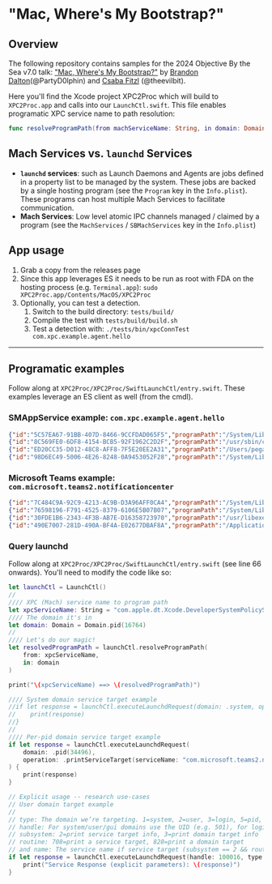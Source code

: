 # "Mac, Where's My Bootstrap?"

## Overview
The following repository contains samples for the 2024 Objective By the Sea v7.0 talk: ["Mac, Where's My Bootstrap?"](https://objectivebythesea.org/v7/talks.html#:~:text=Mac%2C%20Where%E2%80%99s%20my%20Bootstrap%3F.%20What%20is%20the%20Bootstrap%20Server%20and%20How%20Can%20You%20Talk%20To%20It%3F) by [Brandon Dalton](https://swiftly-detecting.notion.site/)(@PartyD0lphin) and [Csaba Fitzl](https://theevilbit.github.io) (@theevilbit). 

Here you'll find the Xcode project XPC2Proc which will build to `XPC2Proc.app` and calls into our `LaunchCtl.swift`. This file enables programatic XPC service name to path resolution:
```swift
func resolveProgramPath(from machServiceName: String, in domain: Domain) -> String
```

## Mach Services vs. `launchd` Services
* **`launchd` services**: such as Launch Daemons and Agents are jobs defined in a property list to be managed by the system. These jobs are backed by a single hosting program (see the `Program` key in the `Info.plist`). These programs can host multiple Mach Services to facilitate communication.
* **Mach Services**: Low level atomic IPC channels managed / claimed by a program (see the `MachServices` / `SBMachServices` key in the `Info.plist`) 


## App usage
1. Grab a copy from the releases page
2. Since this app leverages ES it needs to be run as root with FDA on the hosting process (e.g. `Terminal.app`): `sudo XPC2Proc.app/Contents/MacOS/XPC2Proc`
3. Optionally, you can test a detection.
    1. Switch to the build directory: `tests/build/`
    2. Compile the test with `tests/build/build.sh`
    3. Test a detection with: `./tests/bin/xpcConnTest com.xpc.example.agent.hello`


---

## Programatic examples
Follow along at `XPC2Proc/XPC2Proc/SwiftLaunchCtl/entry.swift`. These examples leverage an ES client as well (from the cmdl).

### **SMAppService** example: `com.xpc.example.agent.hello`
```json
{"id":"5C57EA67-91BB-407D-8466-9CCFDAD065F5","programPath":"/System/Library/PrivateFrameworks/TextInputUIMacHelper.framework/Versions/A/XPCServices/CursorUIViewService.xpc/Contents/MacOS/CursorUIViewService","xpcDomain":{"user":{"_0":501}},"xpcServiceName":"com.apple.TextInputUI.xpc.CursorUIViewService"}
{"id":"8C569FE0-6DF8-4154-BCB5-92F1962C2D2F","programPath":"/usr/sbin/cfprefsd","xpcDomain":{"system":{}},"xpcServiceName":"com.apple.cfprefsd.daemon"}
{"id":"ED20CC35-D012-48C8-AFF8-7F5E20EE2A31","programPath":"/Users/pegasus/Downloads/SMAppServiceSampleCode.app/Contents/Resources/SampleLaunchAgent","xpcDomain":{"user":{"_0":501}},"xpcServiceName":"com.xpc.example.agent.hello"}
{"id":"98D6EC49-5006-4E26-8248-0A9453052F28","programPath":"/System/Library/PrivateFrameworks/TextInputUIMacHelper.framework/Versions/A/XPCServices/CursorUIViewService.xpc/Contents/MacOS/CursorUIViewService","xpcDomain":{"user":{"_0":501}},"xpcServiceName":"com.apple.TextInputUI.xpc.CursorUIViewService"}
```

### **Microsoft Teams** example: `com.microsoft.teams2.notificationcenter`
```json
{"id":"7C484C9A-92C9-4213-AC9B-D3A96AFF0CA4","programPath":"/System/Library/PrivateFrameworks/TCC.framework/Support/tccd","xpcDomain":{"system":{}},"xpcServiceName":"com.apple.tccd.system"}
{"id":"76598196-F791-4525-8379-6106E5B07B07","programPath":"/System/Library/Frameworks/ApplicationServices.framework/Versions/A/Frameworks/HIServices.framework/Versions/A/XPCServices/com.apple.hiservices-xpcservice.xpc/Contents/MacOS/com.apple.hiservices-xpcservice","xpcDomain":{"user":{"_0":501}},"xpcServiceName":"com.apple.hiservices-xpcservice"}
{"id":"30FDE1B6-2343-4F3B-AB7E-D16358723970","programPath":"/usr/libexec/runningboardd","xpcDomain":{"system":{}},"xpcServiceName":"com.apple.runningboard"}
{"id":"490E7007-281D-490A-BF4A-E02677DBAF8A","programPath":"/Applications/Microsoft Teams.app/Contents/XPCServices/com.microsoft.teams2.notificationcenter.xpc","xpcDomain":{"pid":{"_0":11009}},"xpcServiceName":"com.microsoft.teams2.notificationcenter"}

```

### Query launchd
Follow along at `XPC2Proc/XPC2Proc/SwiftLaunchCtl/entry.swift` (see line 66 onwards). You'll need to modify the code like so:

```swift
let launchCtl = LaunchCtl()
//
//// XPC (Mach) service name to program path
let xpcServiceName: String = "com.apple.dt.Xcode.DeveloperSystemPolicyService"
//// The domain it's in
let domain: Domain = Domain.pid(16764)
//
//// Let's do our magic!
let resolvedProgramPath = launchCtl.resolveProgramPath(
    from: xpcServiceName,
    in: domain
)

print("\(xpcServiceName) ==> \(resolvedProgramPath)")
```

```swift
//// System domain service target example
//if let response = launchCtl.executeLaunchdRequest(domain: .system, operation: .printServiceTarget(serviceName: "com.apple.accessoryupdaterd")) {
//    print(response)
//}
//
//// Per-pid domain service target example
if let response = launchCtl.executeLaunchdRequest(
    domain: .pid(34496),
    operation: .printServiceTarget(serviceName: "com.microsoft.teams2.notificationcenter")
) {
    print(response)
}
```

```swift
// Explicit usage -- research use-cases
// User domain target example
//
// type: The domain we’re targeting. 1=system, 2=user, 3=login, 5=pid, 8=gui
// handle: For system/user/gui domains use the UID (e.g. 501), for login use the ASID, for pid use the pid.
// subsystem: 2=print service target info, 3=print domain target info
// routine: 708=print a service target, 828=print a domain target
// and name: The service name if service target (subsystem == 2 && routine == 708)
if let response = launchCtl.executeLaunchdRequest(handle: 100016, type: 1, routine: 828, subsystem: 3, name: "com.apple.accessoryupdaterd") {
    print("Service Response (explicit parameters): \(response)")
}
```
